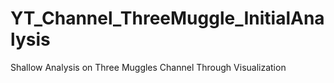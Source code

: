 # YT_Channel_ThreeMuggle_InitialAnalysis
Shallow Analysis on Three Muggles Channel Through Visualization
